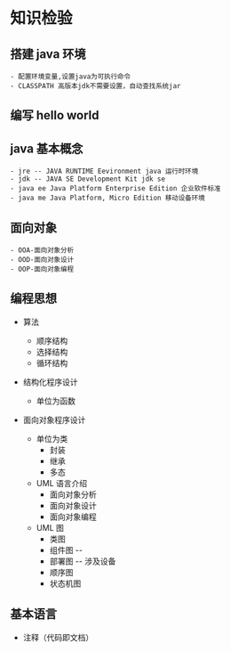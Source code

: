 # 知识检验

## 搭建 java 环境

    - 配置环境变量,设置java为可执行命令
    - CLASSPATH 高版本jdk不需要设置，自动查找系统jar

## 编写 hello world

## java 基本概念

    - jre -- JAVA RUNTIME Eevironment java 运行时环境
    - jdk -- JAVA SE Development Kit jdk se
    - java ee Java Platform Enterprise Edition 企业软件标准
    - java me Java Platform, Micro Edition 移动设备环境

## 面向对象

    - OOA-面向对象分析
    - OOD-面向对象设计
    - OOP-面向对象编程

## 编程思想

- 算法

  - 顺序结构
  - 选择结构
  - 循环结构

- 结构化程序设计
  - 单位为函数
- 面向对象程序设计
  - 单位为类
    - 封装
    - 继承
    - 多态
  - UML 语言介绍
    - 面向对象分析
    - 面向对象设计
    - 面向对象编程
  - UML 图
    - 类图
    - 组件图 --
    - 部署图 -- 涉及设备
    - 顺序图
    - 状态机图

## 基本语言

- 注释（代码即文档）
